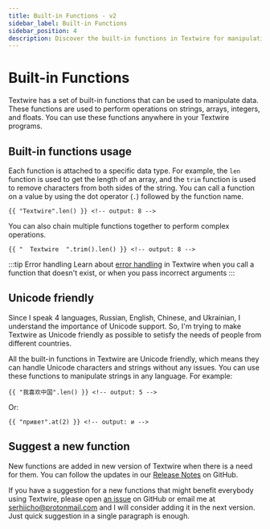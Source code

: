 ```yaml
---
title: Built-in Functions - v2
sidebar_label: Built-in Functions
sidebar_position: 4
description: Discover the built-in functions in Textwire for manipulating different types of data, and learn how to use these functions
---
```


# Built-in Functions
Textwire has a set of built-in functions that can be used to manipulate data. These functions are used to perform operations on strings, arrays, integers, and floats. You can use these functions anywhere in your Textwire programs.

## Built-in functions usage
Each function is attached to a specific data type. For example, the `len` function is used to get the length of an array, and the `trim` function is used to remove characters from both sides of the string. You can call a function on a value by using the dot operator (`.`) followed by the function name.

```textwire
{{ "Textwire".len() }} <!-- output: 8 -->
```

You can also chain multiple functions together to perform complex operations.

```textwire
{{ "  Textwire  ".trim().len() }} <!-- output: 8 -->
```

:::tip Error handling
Learn about [error handling](/docs/v2/guides/error-handling) in Textwire when you call a function that doesn't exist, or when you pass incorrect arguments
:::

## Unicode friendly
Since I speak 4 languages, Russian, English, Chinese, and Ukrainian, I understand the importance of Unicode support. So, I'm trying to make Textwire as Unicode friendly as possible to setisfy the needs of people from different countries.

All the built-in functions in Textwire are Unicode friendly, which means they can handle Unicode characters and strings without any issues. You can use these functions to manipulate strings in any language. For example:

```textwire
{{ "我喜欢中国".len() }} <!-- output: 5 -->
```

Or:

```textwire
{{ "привет".at(2) }} <!-- output: и -->
```

## Suggest a new function
New functions are added in new version of Textwire when there is a need for them. You can follow the updates in our [Release Notes](https://github.com/textwire/textwire/blob/main/CHANGELOG.md) on GitHub.

If you have a suggestion for a new functions that might benefit everybody using Textwire, please open [an issue](https://github.com/textwire/textwire/issues/new) on GitHub or email me at <a mailto="serhiicho@protonmail.com">serhiicho@protonmail.com</a> and I will consider adding it in the next version. Just quick suggestion in a single paragraph is enough.